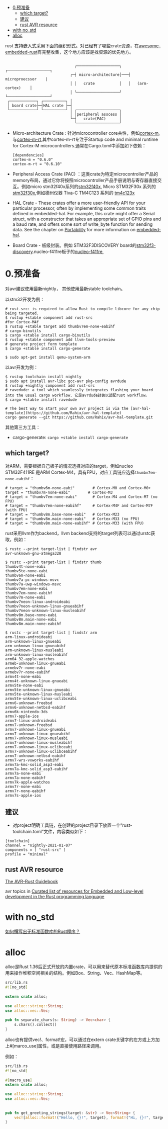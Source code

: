 - [0.预准备](#0预准备)
  - [which target?](#which-target)
  - [建议](#建议)
  - [rust AVR resource](#rust-avr-resource)
- [with no\_std](#with-no_std)
- [alloc](#alloc)




rust 支持嵌入式采用下面的组织形式。对已经有了哪些crate资源，在[awesome-embedded-rust](https://github.com/rust-embedded/awesome-embedded-rust)有完整收集，这个地方应该是找资源的优先地方。

```text

                               ┌───────────────────┐   ┌───────────────────┐
                             ┌─┤ micro-architecture│───┤ microproecssor    |
                             │ │   crate           │   │   (arm-cortex)    │
                             │ └───────────────────┘   └───────────────────┘
 ┌────────────┐ ┌──────────┐ │
 │ board crate├─┤HAL crate ├─┤
 └────────────┘ └──────────┘ │ ┌───────────────────┐
                             │ │peripheral asscess │
                             └─┤   crate(PAC)      │
                               └───────────────────┘
```

- Micro-architecture Crate : 针对microcontroller core共性，例如[cortex-m](https://crates.io/crates/cortex-m),与[cortex-m-rt](https://crates.io/crates/cortex-m-rt),其中cortex-m-rt专注于Startup code and minimal runtime for Cortex-M microcontrollers.通常在Cargo.toml中添加如下依赖：
    ```text
    [dependencies]
    cortex-m = "0.6.0"
    cortex-m-rt = "0.6.10"
    ```
      
- Peripheral Access Crate (PAC) ：这类crate为特定microcontroller产品的memory布局，通过它你将按照microcontroller产品手册说明与寄存器直接交互。例如micro stm32f40x系列的[stm32f40x](https://crates.io/crates/stm32f40x), Micro STM32F30x 系列的 [stm32f30x](https://crates.io/crates/stm32f30x),例如德州仪器 Tiva-C TM4C123 系列的 [tm4c123x](https://crates.io/crates/tm4c123x)

- HAL Crate - These crates offer a more user-friendly API for your particular processor, often by implementing some common traits defined in embedded-hal. For example, this crate might offer a Serial struct, with a constructor that takes an appropriate set of GPIO pins and a baud rate, and offers some sort of write_byte function for sending data. See the chapter on [Portability](https://docs.rust-embedded.org/book/portability/index.html) for more information on [embedded-hal](https://crates.io/crates/embedded-hal).

- Board Crate - 板级封装。例如 STM32F3DISCOVERY board的[stm32f3-discovery](https://crates.io/crates/stm32f3-discovery).nucleo-f411re板子的[nucleo-f411re](https://crates.io/crates/nucleo-f411re), 



# 0.预准备

对avr建议使用最新nightly， 其他使用最新stable toolchain。

以stm32开发为例：
```shell
# rust-src: is required to allow Rust to compile libcore for any chip being targeted.
$ rustup +stable component add rust-src
#for Cortex-M4f
$ rustup +stable target add thumbv7em-none-eabihf
# cargo-binutils
$ cargo +stable install cargo-binutils
$ rustup +stable component add llvm-tools-preview
# generate project form template
$ cargo +stable install cargo-generate

$ sudo apt-get install qemu-system-arm
```

以avr开发为例：
```shell
$ rustup toolchain install nightly
$ sudo apt install avr-libc gcc-avr pkg-config avrdude
$ rustup +nightly component add rust-src
# ravedude: a tool which seamlessly integrates flashing your board into the usual cargo workflow. 它是avrdude封装以适配rust workflow。
$ cargo +stable install ravedude

# The best way to start your own avr project is via the [avr-hal-template](https://github.com/Rahix/avr-hal-template)
cargo generate --git https://github.com/Rahix/avr-hal-template.git
```

其他第三方工具：

- cargo-generate:  `cargo +stable install cargo-generate`




## which target?

对ARM，需要根据自己板子的情况选择对应的target，例如nucleo  STM32F411RE 是ARM Cortex-M4，具有FPU，对应工具链应选择`thumbv7em-none-eabihf`：
```text
# target = "thumbv6m-none-eabi"        # Cortex-M0 and Cortex-M0+
target = "thumbv7m-none-eabi"        # Cortex-M3
# target = "thumbv7em-none-eabi"       # Cortex-M4 and Cortex-M7 (no FPU)
# target = "thumbv7em-none-eabihf"     # Cortex-M4F and Cortex-M7F (with FPU)
# target = "thumbv8m.base-none-eabi"   # Cortex-M23
# target = "thumbv8m.main-none-eabi"   # Cortex-M33 (no FPU)
# target = "thumbv8m.main-none-eabihf" # Cortex-M33 (with FPU)
```

rust采用llvm作为backend，llvm backend支持的target列表可以通过urstc获取，例如：
```
$ rustc --print target-list | findstr avr
avr-unknown-gnu-atmega328

$ rustc --print target-list | findstr thumb
thumbv4t-none-eabi
thumbv5te-none-eabi
thumbv6m-none-eabi
thumbv7a-pc-windows-msvc
thumbv7a-uwp-windows-msvc
thumbv7em-none-eabi
thumbv7em-none-eabihf
thumbv7m-none-eabi
thumbv7neon-linux-androideabi
thumbv7neon-unknown-linux-gnueabihf
thumbv7neon-unknown-linux-musleabihf
thumbv8m.base-none-eabi
thumbv8m.main-none-eabi
thumbv8m.main-none-eabihf

$ rustc --print target-list | findstr arm
arm-linux-androideabi
arm-unknown-linux-gnueabi
arm-unknown-linux-gnueabihf
arm-unknown-linux-musleabi
arm-unknown-linux-musleabihf
arm64_32-apple-watchos
armeb-unknown-linux-gnueabi
armebv7r-none-eabi
armebv7r-none-eabihf
armv4t-none-eabi
armv4t-unknown-linux-gnueabi
armv5te-none-eabi
armv5te-unknown-linux-gnueabi
armv5te-unknown-linux-musleabi
armv5te-unknown-linux-uclibceabi
armv6-unknown-freebsd
armv6-unknown-netbsd-eabihf
armv6k-nintendo-3ds
armv7-apple-ios
armv7-linux-androideabi
armv7-unknown-freebsd
armv7-unknown-linux-gnueabi
armv7-unknown-linux-gnueabihf
armv7-unknown-linux-musleabi
armv7-unknown-linux-musleabihf
armv7-unknown-linux-uclibceabi
armv7-unknown-linux-uclibceabihf
armv7-unknown-netbsd-eabihf
armv7-wrs-vxworks-eabihf
armv7a-kmc-solid_asp3-eabi
armv7a-kmc-solid_asp3-eabihf
armv7a-none-eabi
armv7a-none-eabihf
armv7k-apple-watchos
armv7r-none-eabi
armv7r-none-eabihf
armv7s-apple-ios

```


## 建议

- 对project明确工具链，在创建的project目录下放置一个“rust-toolchain.toml”文件，内容类似如下：
```text
[toolchain]
channel = "nightly-2021-01-07"
components = [ "rust-src" ]
profile = "minimal"
```


## rust AVR resource

[The AVR-Rust Guidebook](https://book.avr-rust.com/)

avr topics in [Curated list of resources for Embedded and Low-level development in the Rust programming language](https://github.com/rust-embedded/awesome-embedded-rust)




# with no_std

[如何撰写出无标准函数库的Rust程序？](https://magiclen.org/rust-no-std/)

# alloc
alloc是Rust 1.36后正式开放的内置crate，可以用来替代原本标准函数库内提供的用来操作堆积空间相关的结构。例如Box、String、Vec、HashMap等。

```rust
src/lib.rs
#![no_std]
 
extern crate alloc;
 
use alloc::string::String;
use alloc::vec::Vec;
 
pub fn separate_chars(s: String) -> Vec<char> {
    s.chars().collect()
}
```

alloc也有提供vec!、format!宏，可以通过在extern crate关键字的左方或上方加上#[marco_use]属性，或是直接使用路径来调用。

例如：
```rust
src/lib.rs
#![no_std]
 
#[macro_use]
extern crate alloc;
 
use alloc::string::String;
use alloc::vec::Vec;
 
 
pub fn get_greeting_strings(target: &str) -> Vec<String> {
    vec![alloc::format!("Hello, {}!", target), format!("Hi, {}!", target)]
}
```